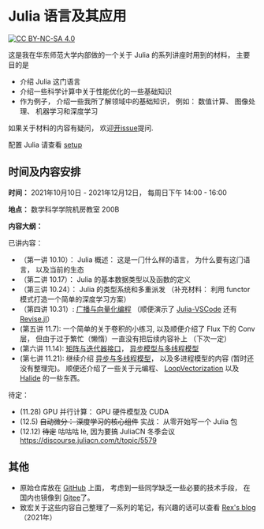 # Julia 语言及其应用

[![CC BY-NC-SA 4.0][cc-by-nc-sa-image]][cc-by-nc-sa]

这是我在华东师范大学内部做的一个关于 Julia 的系列讲座时用到的材料， 主要目的是

- 介绍 Julia 这门语言
- 介绍一些科学计算中关于性能优化的一些基础知识
- 作为例子， 介绍一些我所了解领域中的基础知识， 例如： 数值计算、 图像处理、 机器学习和深度学习

如果关于材料的内容有疑问， 欢迎[开issue](https://github.com/johnnychen94/Julia_and_its_applications/issues/new)提问.

配置 Julia 请查看 [setup](setup.md)

## 时间及内容安排

**时间：** 2021年10月10日 - 2021年12月12日， 每周日下午 14:00 - 16:00

**地点：** 数学科学学院机房教室 200B

**内容大纲：**

已讲内容：

- （第一讲 10.10）： Julia 概述： 这是⼀⻔什么样的语⾔， 为什么要有这⻔语⾔， 以及当前的⽣态
- （第二讲 10.17）： Julia 的基本数据类型以及函数的定义
- （第三讲 10.24）： Julia 的类型系统和多重派发 （补充材料： 利用 functor 模式打造一个简单的深度学习方案）
- （第四讲 10.31）: [广播与向量化编程][4_1_broadcasting] （顺便演示了 [Julia-VSCode] 还有 [Revise.jl]）
- (第五讲 11.7): 一个简单的关于卷积的小练习, 以及顺便介绍了 Flux 下的 Conv 层， 但由于过于繁忙（懒惰）一直没有把后续内容补上 （下次一定）
- (第六讲 11.14): [矩阵与迭代器接口][6_1_interfaces]， [异步模型与多线程模型][6_2_parallel_intro]
- (第七讲 11.21): 继续介绍 [异步与多线程模型][6_2_parallel_intro]， 以及多进程模型的内容 (暂时还没有整理完)。
  顺便还介绍了一些关于元编程、 [LoopVectorization] 以及 [Halide][halide_scheduling] 的一些东西。

待定：

- (11.28) GPU 并⾏计算： GPU 硬件模型及 CUDA
- (12.5) ~~自动微分： 深度学习的核心组件~~ 实战： 从零开始写一个 Julia 包
- (12.12) ~~待定~~ 咕咕咕 lè, 因为要搞 JuliaCN 冬季会议 https://discourse.juliacn.com/t/topic/5579

## 其他

- 原始仓库放在 [GitHub](https://github.com/johnnychen94/Julia_and_its_applications) 上面， 考虑到一些同学缺乏一些必要的技术手段， 在国内也镜像到 [Gitee](https://gitee.com/JohnnyChen94/julia_and_its_application)了。
- 致宏关于这些内容自己整理了一系列的笔记，有兴趣的话可以查看 [Rex's blog](https://www.wzhecnu.xyz/tags/Julia/) （2021年）

<!-- urls -->

[4_1_broadcasting]: https://johnnychen94.github.io/Julia_and_its_applications/4_1_broadcasting.jl.html
[6_1_interfaces]: https://johnnychen94.github.io/Julia_and_its_applications/6_1_interfaces.jl.html
[6_2_parallel_intro]: https://johnnychen94.github.io/Julia_and_its_applications/6_2_parallel_intro.jl.html
[LoopVectorization]: https://github.com/JuliaSIMD/LoopVectorization.jl
[halide_scheduling]: https://halide-lang.org/tutorials/tutorial_lesson_05_scheduling_1.html
[Julia-VSCode]: https://www.julia-vscode.org/
[Revise.jl]: https://github.com/timholy/Revise.jl
[cc-by-nc-sa]: https://creativecommons.org/licenses/by-nc-sa/4.0/deed.zh
[cc-by-nc-sa-image]: https://mirrors.creativecommons.org/presskit/buttons/80x15/svg/by-nc-sa.svg
